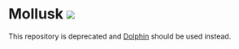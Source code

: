 # Mollusk ![](https://img.shields.io/badge/Status-Completed-008000.svg?style=plastic)

This repository is deprecated and [Dolphin](https://github.com/TundraFizz/Dolphin) should be used instead.
